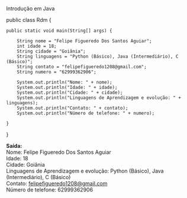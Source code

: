 Introdução em Java 

public class Rdm {

	public static void main(String[] args) {
		
		String nome = "Felipe Figueredo Dos Santos Aguiar";
		int idade = 18;
		String cidade = "Goiânia";
		String linguagens = "Python (Básico), Java (Intermediário), C (Básico)";
		String contato = "felipefigueredo1208@gmail.com";
		String numero = "62999362906";
		
		System.out.println("Nome: " + nome);
		System.out.println("Idade: " + idade);
		System.out.println("Cidade: " + cidade);
		System.out.println("Linguagens de Aprendizagem e evolução: " + linguagens);
		System.out.println("Contato: " + contato);
		System.out.println("Número de telefone: " + numero);

	}

}

**Saída:**<br />
Nome: Felipe Figueredo Dos Santos Aguiar<br />
Idade: 18<br />
Cidade: Goiânia<br />
Linguagens de Aprendizagem e evolução: Python (Básico), Java (Intermediário), C (Básico)<br />
Contato: felipefigueredo1208@gmail.com<br />
Número de telefone: 62999362906<br />
